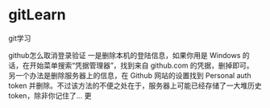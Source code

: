 # gitLearn
git学习

github怎么取消登录验证
一是删除本机的登陆信息，如果你用是 Windows 的话，在开始菜单搜索“凭据管理器”，找到来自 github.com 的凭据，删掉即可。
另一个办法是删除服务器上的信息，在 Github 网站的设置找到 Personal auth token 并删除。不过该方法的不便之处在于，服务器上可能已经存储了一大堆历史 token，除非你记住了... 更
